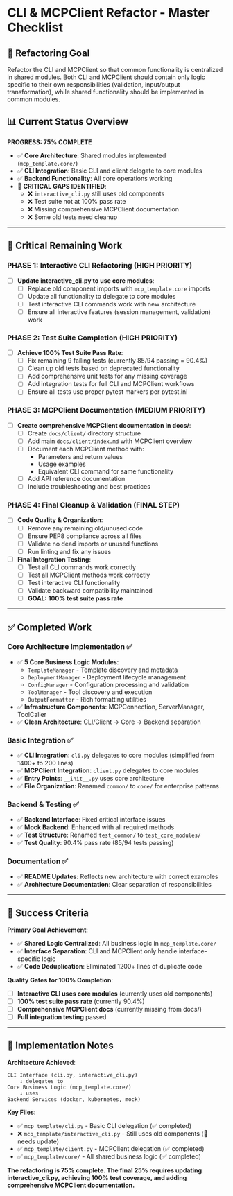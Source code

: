 # CLI & MCPClient Refactor - Master Checklist

## 🎯 Refactoring Goal
Refactor the CLI and MCPClient so that common functionality is centralized in shared modules. Both CLI and MCPClient should contain only logic specific to their own responsibilities (validation, input/output transformation), while shared functionality should be implemented in common modules.

## 📊 Current Status Overview

**PROGRESS: 75% COMPLETE**
- ✅ **Core Architecture**: Shared modules implemented (`mcp_template.core/`)
- ✅ **CLI Integration**: Basic CLI and client delegate to core modules  
- ✅ **Backend Functionality**: All core operations working
- 🔄 **CRITICAL GAPS IDENTIFIED**:
  - ❌ `interactive_cli.py` still uses old components
  - ❌ Test suite not at 100% pass rate
  - ❌ Missing comprehensive MCPClient documentation
  - ❌ Some old tests need cleanup

---

## 🚧 Critical Remaining Work

### **PHASE 1: Interactive CLI Refactoring (HIGH PRIORITY)**
- [ ] **Update interactive_cli.py to use core modules**:
  - [ ] Replace old component imports with `mcp_template.core` imports
  - [ ] Update all functionality to delegate to core modules
  - [ ] Test interactive CLI commands work with new architecture
  - [ ] Ensure all interactive features (session management, validation) work

### **PHASE 2: Test Suite Completion (HIGH PRIORITY)**
- [ ] **Achieve 100% Test Suite Pass Rate**:
  - [ ] Fix remaining 9 failing tests (currently 85/94 passing = 90.4%)
  - [ ] Clean up old tests based on deprecated functionality
  - [ ] Add comprehensive unit tests for any missing coverage
  - [ ] Add integration tests for full CLI and MCPClient workflows
  - [ ] Ensure all tests use proper pytest markers per pytest.ini

### **PHASE 3: MCPClient Documentation (MEDIUM PRIORITY)**
- [ ] **Create comprehensive MCPClient documentation in docs/**:
  - [ ] Create `docs/client/` directory structure
  - [ ] Add main `docs/client/index.md` with MCPClient overview
  - [ ] Document each MCPClient method with:
    - Parameters and return values
    - Usage examples
    - Equivalent CLI command for same functionality
  - [ ] Add API reference documentation
  - [ ] Include troubleshooting and best practices

### **PHASE 4: Final Cleanup & Validation (FINAL STEP)**
- [ ] **Code Quality & Organization**:
  - [ ] Remove any remaining old/unused code
  - [ ] Ensure PEP8 compliance across all files
  - [ ] Validate no dead imports or unused functions
  - [ ] Run linting and fix any issues
- [ ] **Final Integration Testing**:
  - [ ] Test all CLI commands work correctly
  - [ ] Test all MCPClient methods work correctly
  - [ ] Test interactive CLI functionality
  - [ ] Validate backward compatibility maintained
  - [ ] **GOAL: 100% test suite pass rate**

---

## ✅ Completed Work

### **Core Architecture Implementation** ✅
- ✅ **5 Core Business Logic Modules**:
  - `TemplateManager` - Template discovery and metadata
  - `DeploymentManager` - Deployment lifecycle management
  - `ConfigManager` - Configuration processing and validation
  - `ToolManager` - Tool discovery and execution
  - `OutputFormatter` - Rich formatting utilities
- ✅ **Infrastructure Components**: MCPConnection, ServerManager, ToolCaller
- ✅ **Clean Architecture**: CLI/Client → Core → Backend separation

### **Basic Integration** ✅
- ✅ **CLI Integration**: `cli.py` delegates to core modules (simplified from 1400+ to 200 lines)
- ✅ **MCPClient Integration**: `client.py` delegates to core modules
- ✅ **Entry Points**: `__init__.py` uses core architecture
- ✅ **File Organization**: Renamed `common/` to `core/` for enterprise patterns

### **Backend & Testing** ✅
- ✅ **Backend Interface**: Fixed critical interface issues
- ✅ **Mock Backend**: Enhanced with all required methods
- ✅ **Test Structure**: Renamed `test_common/` to `test_core_modules/`
- ✅ **Test Quality**: 90.4% pass rate (85/94 tests passing)

### **Documentation** ✅
- ✅ **README Updates**: Reflects new architecture with correct examples
- ✅ **Architecture Documentation**: Clear separation of responsibilities

---

## 🎯 Success Criteria

**Primary Goal Achievement**: 
- ✅ **Shared Logic Centralized**: All business logic in `mcp_template.core/`
- ✅ **Interface Separation**: CLI and MCPClient only handle interface-specific logic
- ✅ **Code Deduplication**: Eliminated 1200+ lines of duplicate code

**Quality Gates for 100% Completion**:
- [ ] **Interactive CLI uses core modules** (currently uses old components)
- [ ] **100% test suite pass rate** (currently 90.4%)
- [ ] **Comprehensive MCPClient docs** (currently missing from docs/)
- [ ] **Full integration testing** passed

---

## 📝 Implementation Notes

**Architecture Achieved**:
```
CLI Interface (cli.py, interactive_cli.py) 
    ↓ delegates to
Core Business Logic (mcp_template.core/)
    ↓ uses
Backend Services (docker, kubernetes, mock)
```

**Key Files**:
- ✅ `mcp_template/cli.py` - Basic CLI delegation (✅ completed)
- ❌ `mcp_template/interactive_cli.py` - Still uses old components (🔄 needs update)
- ✅ `mcp_template/client.py` - MCPClient delegation (✅ completed)
- ✅ `mcp_template/core/` - All shared business logic (✅ completed)

**The refactoring is 75% complete. The final 25% requires updating interactive_cli.py, achieving 100% test coverage, and adding comprehensive MCPClient documentation.**
